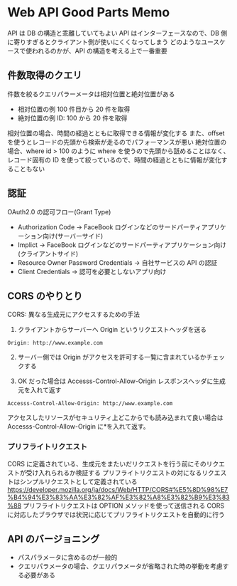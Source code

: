 # Web API Good Parts Memo

API は DB の構造と乖離していてもよい
API はインターフェースなので、DB 側に寄りすぎるとクライアント側が使いにくくなってしまう
どのようなユースケースで使われるのかが、API の構造を考える上で一番重要

## 件数取得のクエリ

件数を絞るクエリパラーメータは相対位置と絶対位置がある

- 相対位置の例 100 件目から 20 件を取得
- 絶対位置の例 ID: 100 から 20 件を取得

相対位置の場合、時間の経過とともに取得できる情報が変化する
また、offset を使うとレコードの先頭から検索が走るのでパフォーマンスが悪い
絶対位置の場合、where id > 100 のように where を使うので先頭から舐めることはなく、レコード固有の ID を使って絞っているので、時間の経過とともに情報が変化することもない

## 認証

OAuth2.0 の認可フロー(Grant Type)

- Authorization Code -> FaceBook ログインなどのサードパーティアプリケーション向け(サーバーサイド)
- Implict -> FaceBook ログインなどのサードパーティアプリケーション向け(クライアントサイド)
- Resource Owner Password Credentials -> 自社サービスの API の認証
- Client Credentials -> 認可を必要としないアプリ向け

## CORS のやりとり

CORS: 異なる生成元にアクセスするための手法

1. クライアントからサーバーへ Origin というリクエストヘッダを送る

```
Origin: http://www.example.com
```

2. サーバー側では Origin がアクセスを許可する一覧に含まれているかチェックする

3. OK だった場合は Accesss-Control-Allow-Origin レスポンスヘッダに生成元を入れて返す

```
Accesss-Control-Allow-Origin: http://www.example.com
```

アクセスしたリソースがセキュリティ上どこからでも読み込まれて良い場合は Accesss-Control-Allow-Origin に\*を入れて返す。

### プリフライトリクエスト

CORS に定義されている、生成元をまたいだリクエストを行う前にそのリクエストが受け入れられるか検証する
プリフライトリクエストの対になるリクエストはシンプルリクエストとして定義されている
https://developer.mozilla.org/ja/docs/Web/HTTP/CORS#%E5%8D%98%E7%B4%94%E3%83%AA%E3%82%AF%E3%82%A8%E3%82%B9%E3%83%88
プリフライトリクエストは OPTION メソッドを使って送信される
CORS に対応したブラウザでは状況に応じてプリフライトリクエストを自動的に行う

## API のバージョニング

- パスパラメータに含めるのが一般的
- クエリパラメータの場合、クエリパラメータが省略された時の挙動を考慮する必要がある
